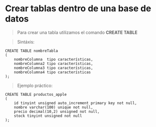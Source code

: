 # Crear tablas dentro de una base de datos

> Para crear una tabla utilizamos 
> el comando **CREATE TABLE**

> Sintáxis: 

    CREATE TABLE nombreTabla  
    (  
        nombreColumna  tipo características,  
        nombreColumna2 tipo características,  
        nombreColumna3 tipo características,  
        nombreColumna4 tipo características  
    );  

> Ejemplo práctico: 

    CREATE TABLE productos_apple  
    (  
        id tinyint unsigned auto_increment primary key not null,  
        nombre varchar(100) unique not null,  
        precio decimal(10,2) unsigned not null,  
        stock tinyint unsigned not null  
    );  
